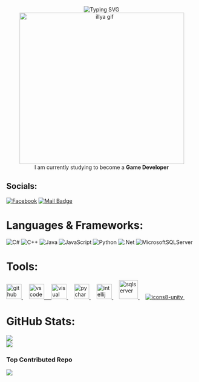 <div align="center">
  <img src="https://readme-typing-svg.herokuapp.com?font=Fira+Code&pause=1000&color=F700F6&background=000000&center=true&vCenter=true&width=435&lines=Hello!+I'm+Kiet+👋" alt="Typing SVG"/><br>
  <img src="https://github.com/user-attachments/assets/6856c587-38ef-4d4c-8cd6-d40524b8b7bd" alt="illya gif" height="400" width="435"/> <br>
  I am currently studying to become a <b>Game Developer</b>
</div>

## Socials:
[![Facebook](https://img.shields.io/badge/Facebook-%231877F2.svg?logo=Facebook&logoColor=white)](https://www.facebook.com/tuankietdang1223) 
[![Mail Badge](https://img.shields.io/badge/-gmail-c14438?style=flat&logo=Gmail&logoColor=white&link=mailto:eryajf@163.com)](mailto:dkiet27@gmail.com)

# Languages & Frameworks:
![C#](https://img.shields.io/badge/c%23-%23239120.svg?style=for-the-badge&logo=csharp&logoColor=white) ![C++](https://img.shields.io/badge/c++-%2300599C.svg?style=for-the-badge&logo=c%2B%2B&logoColor=white) ![Java](https://img.shields.io/badge/java-%23ED8B00.svg?style=for-the-badge&logo=openjdk&logoColor=white) ![JavaScript](https://img.shields.io/badge/javascript-%23323330.svg?style=for-the-badge&logo=javascript&logoColor=%23F7DF1E) ![Python](https://img.shields.io/badge/python-3670A0?style=for-the-badge&logo=python&logoColor=ffdd54) ![.Net](https://img.shields.io/badge/.NET-5C2D91?style=for-the-badge&logo=.net&logoColor=white) ![MicrosoftSQLServer](https://img.shields.io/badge/Microsoft%20SQL%20Server-CC2927?style=for-the-badge&logo=microsoft%20sql%20server&logoColor=white)

# Tools:
<a href="https://github.com" target="_blank"> <img src="https://cdn.jsdelivr.net/gh/devicons/devicon/icons/github/github-original.svg" alt="github" width="40" height="40"/> </a> &nbsp;&nbsp;&nbsp; 
<a href="https://code.visualstudio.com/" target="_blank"> <img src="https://cdn.jsdelivr.net/gh/devicons/devicon/icons/vscode/vscode-original.svg" alt="vscode" width="40" height="40"/> &nbsp;&nbsp;&nbsp; 
<a href="https://visualstudio.microsoft.com" target="_blank"> <img src="https://www.svgrepo.com/show/354520/visual-studio.svg" width="40" height="40" alt="visual studio"/> </a> &nbsp;&nbsp;&nbsp; 
<a href="https://postman.com" target="_blank" rel="noreferrer"> <img src="https://cdn.jsdelivr.net/gh/devicons/devicon/icons/pycharm/pycharm-original.svg" alt="pycharm" width="40" height="40"/> </a> &nbsp;&nbsp;&nbsp; 
<a href="https://www.jetbrains.com/idea/" target="_blank"> <img src="https://www.svgrepo.com/show/353906/intellij-idea.svg" width="40" height="40" alt="intellij"/> </a> &nbsp;&nbsp;&nbsp; 
<a href="https://www.microsoft.com/en-us/sql-server/" target="_blank"> <img src="https://www.svgrepo.com/show/303229/microsoft-sql-server-logo.svg" width="50" height="50" alt="sqlserver"/> </a> &nbsp;&nbsp;&nbsp; 
<a href="https://unity.com" target="_blank"> ![icons8-unity](https://github.com/user-attachments/assets/5eafc468-cd7b-4c2d-8ec2-f8f2eccc0f2b) </a> &nbsp;&nbsp;&nbsp; 

# GitHub Stats:
![](https://github-readme-streak-stats.herokuapp.com/?user=tuankietdang52&theme=tokyonight&hide_border=false)<br/>
![](https://github-readme-stats.vercel.app/api/top-langs/?username=tuankietdang52&theme=tokyonight&hide_border=false&include_all_commits=true&count_private=true&layout=compact)

### Top Contributed Repo
![](https://github-contributor-stats.vercel.app/api?username=tuankietdang52&limit=5&theme=tokyonight&combine_all_yearly_contributions=true)
